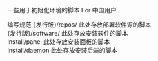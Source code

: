 
一些用于初始化环境的脚本 For 中国用户

编写规范
{发行版}/repos/ 此处存放部署软件源的脚本  
{发行版}/software/ 此处存放安装软件的脚本  
Install/panel 此处存放安装面板的脚本  
Install/daemon 此处存放安装后端的脚本  